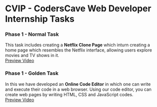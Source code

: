 # CVIP - CodersCave Web Developer Internship Tasks <br>

### Phase 1 - Normal Task
This task includes creating a <b>Netflix Clone Page</b> which inturn creating a home page which resembles the Netflix interface, allowing users explore movies and TV shows in it.<br>
[Preview Video](https://www.linkedin.com/posts/rohith-vankayalapati_coderscave-webdevelopment-netflixclone-activity-7136400594684039168-spKN)

### Phase 1 - Golden Task
In this we have developed an <b>Online Code Editor</b> in which one can write and execute their code in a web browser. Using our code editor, you can create web pages by writing HTML, CSS and JavaScript codes.<br>
[Preview Video](https://www.linkedin.com/posts/rohith-vankayalapati_coderscave-webdevelopment-onlinecodeeditor-activity-7136401127926886401-uBIW)
